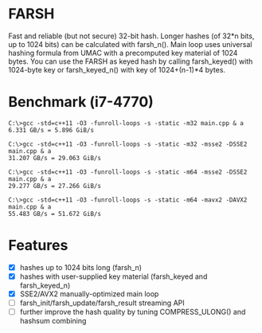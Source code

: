 # FARSH
Fast and reliable (but not secure) 32-bit hash. Longer hashes (of 32*n bits, up to 1024 bits) can be calculated with farsh_n(). Main loop uses universal hashing formula from UMAC with a precomputed key material of 1024 bytes. You can use the FARSH as keyed hash by calling farsh_keyed() with 1024-byte key or farsh_keyed_n() with key of 1024+(n-1)*4 bytes.

# Benchmark (i7-4770)
```
C:\>gcc -std=c++11 -O3 -funroll-loops -s -static -m32 main.cpp & a
6.331 GB/s = 5.896 GiB/s

C:\>gcc -std=c++11 -O3 -funroll-loops -s -static -m32 -msse2 -DSSE2 main.cpp & a
31.207 GB/s = 29.063 GiB/s

C:\>gcc -std=c++11 -O3 -funroll-loops -s -static -m64 -msse2 -DSSE2 main.cpp & a
29.277 GB/s = 27.266 GiB/s

C:\>gcc -std=c++11 -O3 -funroll-loops -s -static -m64 -mavx2 -DAVX2 main.cpp & a
55.483 GB/s = 51.672 GiB/s
```

# Features
- [x] hashes up to 1024 bits long (farsh_n)
- [x] hashes with user-supplied key material (farsh_keyed and farsh_keyed_n)
- [x] SSE2/AVX2 manually-optimized main loop
- [ ] farsh_init/farsh_update/farsh_result streaming API
- [ ] further improve the hash quality by tuning COMPRESS_ULONG() and hashsum combining
